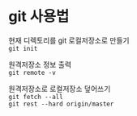 # git 사용법

현재 디렉토리를 git 로컬저장소로 만들기   
`git init`

원격저장소 정보 출력   
`git remote -v`

원격저장소로 로컬저장소 덮어쓰기   
`git fetch --all`   
`git rest --hard origin/master`
